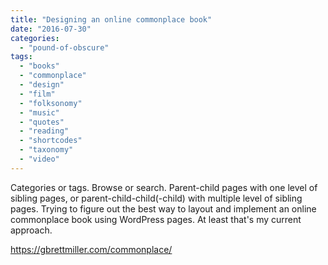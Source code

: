 ```yaml
---
title: "Designing an online commonplace book"
date: "2016-07-30"
categories: 
  - "pound-of-obscure"
tags: 
  - "books"
  - "commonplace"
  - "design"
  - "film"
  - "folksonomy"
  - "music"
  - "quotes"
  - "reading"
  - "shortcodes"
  - "taxonomy"
  - "video"
---
```


Categories or tags. Browse or search. Parent-child pages with one level of sibling pages, or parent-child-child(-child) with multiple level of sibling pages. Trying to figure out the best way to layout and implement an online commonplace book using WordPress pages. At least that's my current approach.

https://gbrettmiller.com/commonplace/
